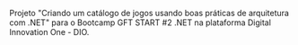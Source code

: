 Projeto "Criando um catálogo de jogos usando boas práticas de arquitetura com .NET" para o Bootcamp GFT START #2 .NET na plataforma Digital Innovation One - DIO.
